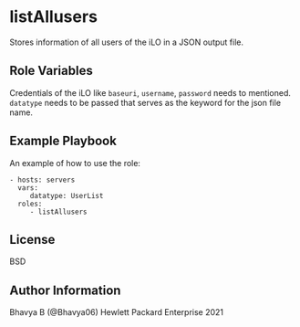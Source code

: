 listAllusers
=========

Stores information of all users of the iLO in a JSON output file.

Role Variables
--------------

Credentials of the iLO like `baseuri`, `username`, `password` needs to mentioned. `datatype` needs to be passed that serves as the keyword for the json file name.

Example Playbook
----------------

An example of how to use the role: 

    - hosts: servers
      vars:
         datatype: UserList
      roles:
         - listAllusers

License
-------

BSD

Author Information
------------------

Bhavya B (@Bhavya06) Hewlett Packard Enterprise 2021 
